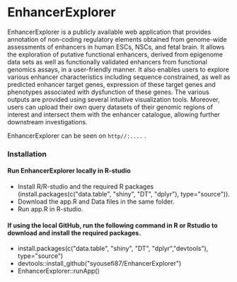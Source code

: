 # EnhancerExplorer
EnhancerExplorer is a publicly available web application that provides annotation of non-coding regulatory elements obtained from genome-wide assessments of enhancers in human ESCs, NSCs, and fetal brain. 
It allows the exploration of putative functional enhancers, derived from epigenome data sets as well as functionally validated enhancers from functional genomics assays, in a user-friendly manner. It also enables users to explore various enhancer characteristics including sequence constrained, as well as predicted enhancer target genes, expression of these target genes and phenotypes associated with dysfunction of these genes. The various outputs are provided using several intuitive visualization tools. Moreover, users can upload their own query datasets of their genomic regions of interest and intersect them with the enhancer catalogue, allowing further downstream investigations.

EnhancerExplorer can be seen on `http//:....` .

### Installation

#### Run EnhancerExplorer locally in R-studio
- Install R/R-studio and the required R packages (install.packages(c("data.table", "shiny", "DT", "dplyr"), type="source")).
- Download the app.R and Data files in the same folder.
- Run app.R in R-studio.

#### If using the local GitHub, run the following command in R or Rstudio to download and install the required packages.
- install.packages(c("data.table", "shiny", "DT", "dplyr","devtools"), type="source")
- devtools::install_github("syousefi87/EnhancerExplorer")
- EnhancerExplorer::runApp()
